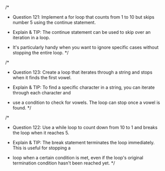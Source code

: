 /*
* Question 121: Implement a for loop that counts from 1 to 10 but skips number 5 using the continue statement.

* Explain & TIP: The continue statement can be used to skip over an iteration in a loop. 
* It's particularly handy when you want to ignore specific cases without stopping the entire loop.
*/

/*
* Question 123: Create a loop that iterates through a string and stops when it finds the first vowel.

* Explain & TIP: To find a specific character in a string, you can iterate through each character and 
* use a condition to check for vowels. The loop can stop once a vowel is found.
*/

/*
* Question 122: Use a while loop to count down from 10 to 1 and breaks the loop when it reaches 5.

* Explain & TIP: The break statement terminates the loop immediately. This is useful for stopping a 
* loop when a certain condition is met, even if the loop's original termination condition hasn't been reached yet.
*/